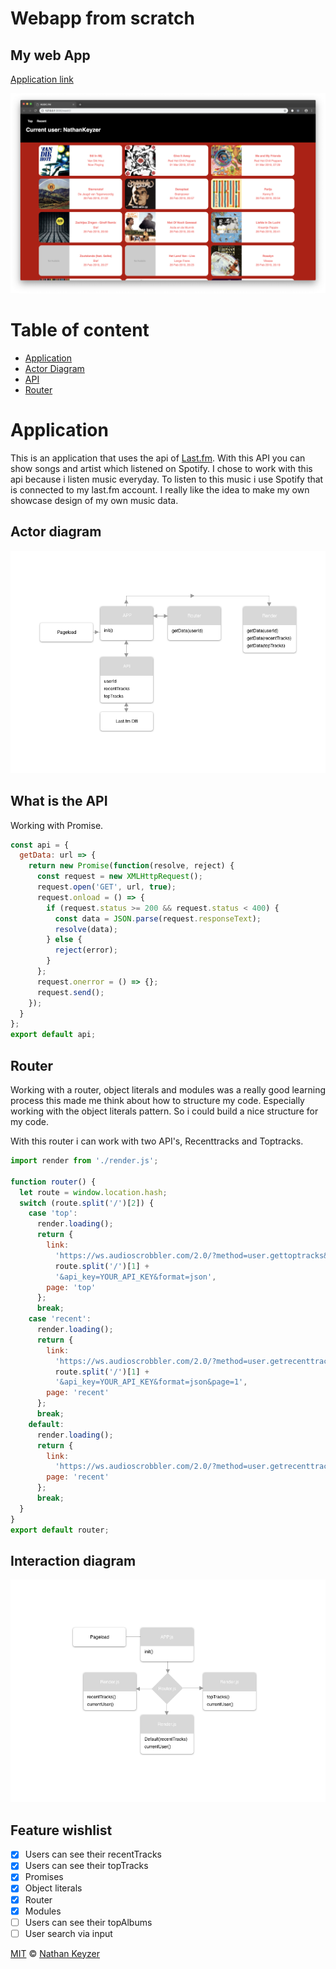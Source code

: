 # Webapp from scratch

## My web App

[Application link](https://nathankeyzer.github.io/web-app-from-scratch-1920/)

![Application](https://github.com/NathanKeyzer/web-app-from-scratch-18-19/blob/master/week1/public/img/application.png?raw=true)

# Table of content

- [Application](application)
- [Actor Diagram](actordiagram)
- [API](whatistheapi)
- [Router](router)

# Application

This is an application that uses the api of [Last.fm](https://www.last.fm/api). With this API you can show songs and artist which listened on Spotify. I chose to work with this api because i listen music everyday. To listen to this music i use Spotify that is connected to my last.fm account. I really like the idea to make my own showcase design of my own music data.

## Actor diagram

![Actor Diagram](https://github.com/NathanKeyzer/web-app-from-scratch-18-19/blob/master/week1/public/img/actordiagram.png?raw=true)

## What is the API

Working with Promise.

```javascript
const api = {
  getData: url => {
    return new Promise(function(resolve, reject) {
      const request = new XMLHttpRequest();
      request.open('GET', url, true);
      request.onload = () => {
        if (request.status >= 200 && request.status < 400) {
          const data = JSON.parse(request.responseText);
          resolve(data);
        } else {
          reject(error);
        }
      };
      request.onerror = () => {};
      request.send();
    });
  }
};
export default api;
```

## Router

Working with a router, object literals and modules was a really good learning process this made me think about how to structure my code. Especially working with the object literals pattern. So i could build a nice structure for my code.

With this router i can work with two API's, Recenttracks and Toptracks.

```javascript
import render from './render.js';

function router() {
  let route = window.location.hash;
  switch (route.split('/')[2]) {
    case 'top':
      render.loading();
      return {
        link:
          'https://ws.audioscrobbler.com/2.0/?method=user.gettoptracks&user=' +
          route.split('/')[1] +
          '&api_key=YOUR_API_KEY&format=json',
        page: 'top'
      };
      break;
    case 'recent':
      render.loading();
      return {
        link:
          'https://ws.audioscrobbler.com/2.0/?method=user.getrecenttracks&user=' +
          route.split('/')[1] +
          '&api_key=YOUR_API_KEY&format=json&page=1',
        page: 'recent'
      };
      break;
    default:
      render.loading();
      return {
        link:
          'https://ws.audioscrobbler.com/2.0/?method=user.getrecenttracks&user=YOUR_USERNAME&api_key=YOUR_API_KEY&format=json&page=1',
        page: 'recent'
      };
      break;
  }
}
export default router;
```

## Interaction diagram

![Interaction Diagram](https://github.com/NathanKeyzer/web-app-from-scratch-18-19/blob/master/week1/public/img/interaction.png?raw=true)

## Feature wishlist

- [x] Users can see their recentTracks
- [x] Users can see their topTracks
- [x] Promises
- [x] Object literals
- [x] Router
- [x] Modules
- [ ] Users can see their topAlbums
- [ ] User search via input

[MIT](LICENCE) © [Nathan Keyzer](https://nathankeyzer.nl)
